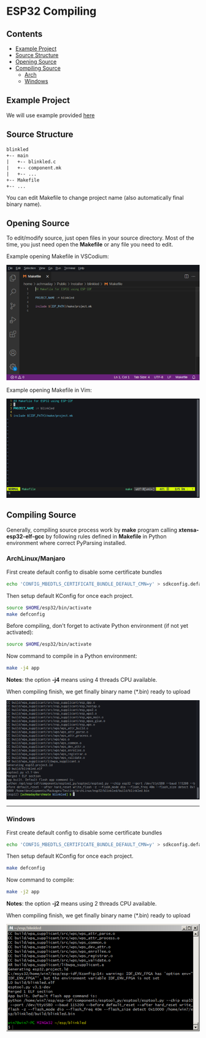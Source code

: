 # ESP32 Compiling

## Contents
- [Example Project](https://github.com/mekatronik-achmadi/md_tutorial/blob/master/electronic/tutorials/esp32_compile.md#example-project)
- [Source Structure](https://github.com/mekatronik-achmadi/md_tutorial/blob/master/electronic/tutorials/esp32_compile.md#source-structure)
- [Opening Source](https://github.com/mekatronik-achmadi/md_tutorial/blob/master/electronic/tutorials/esp32_compile.md#opening-source)
- [Compiling Source](https://github.com/mekatronik-achmadi/md_tutorial/blob/master/electronic/tutorials/esp32_compile.md#compiling-source)
	+ [Arch](https://github.com/mekatronik-achmadi/md_tutorial/blob/master/electronic/tutorials/esp32_compile.md#archlinuxmanjaro)
	+ [Windows](https://github.com/mekatronik-achmadi/md_tutorial/blob/master/electronic/tutorials/esp32_compile.md#windows)

## Example Project

We will use example provided [here](https://github.com/mekatronik-achmadi/md_tutorial/blob/master/electronic/tutorials/esp32_example.md)

## Source Structure

```
blinkled
+-- main
|   +-- blinkled.c
|   +-- component.mk
|   +-- ...
+-- Makefile
+-- ...
```

You can edit Makefile to change project name (also automatically final binary name).

## Opening Source

To edit/modify source, just open files in your source directory.
Most of the time, you just need open the **Makefile** or any file you need to edit.

Example opening Makefile in VSCodium:

![images](images/esp32codemk.png?raw=true)

Example opening Makefile in Vim:

![images](images/esp32vim.png?raw=true)

## Compiling Source

Generally, compiling source process work by **make** program calling **xtensa-esp32-elf-gcc** by following rules defined in **Makefile** in Python environment where correct PyParsing installed.

### ArchLinux/Manjaro

First create default config to disable some certificate bundles

```sh
echo 'CONFIG_MBEDTLS_CERTIFICATE_BUNDLE_DEFAULT_CMN=y' > sdkconfig.defaults
```

Then setup default KConfig for once each project.

```sh
source $HOME/esp32/bin/activate
make defconfig
```

Before compiling, don't forget to activate Python environment (if not yet activated):

```sh
source $HOME/esp32/bin/activate
```

Now command to compile in a Python environment:

```sh
make -j4 app
```

**Notes**: the option **-j4** means using 4 threads CPU available.

When compiling finish, we get finally binary name (*.bin) ready to upload

![images](images/esp32build.png?raw=true)

---

### Windows

First create default config to disable some certificate bundles

```sh
echo 'CONFIG_MBEDTLS_CERTIFICATE_BUNDLE_DEFAULT_CMN=y' > sdkconfig.defaults
```

Then setup default KConfig for once each project.

```sh
make defconfig
```

Now command to compile:

```sh
make -j2 app
```

**Notes**: the option **-j2** means using 2 threads CPU available.

When compiling finish, we get finally binary name (*.bin) ready to upload

![images](images/esp32win3.PNG?raw=true)
